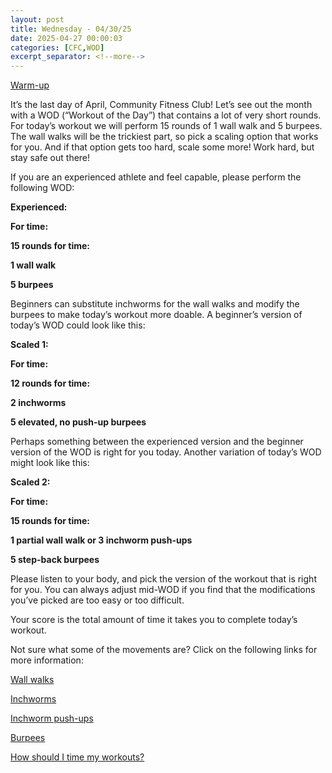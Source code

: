 ```yaml
---
layout: post
title: Wednesday - 04/30/25
date: 2025-04-27 00:00:03
categories: [CFC,WOD]
excerpt_separator: <!--more-->
---
```

[Warm-up](https://communityfitnessclub.wixsite.com/website/post/basic-full-body-warm-up) 

It’s the last day of April, Community Fitness Club! Let’s see out the month with a WOD (“Workout of the Day”) that contains a lot of very short rounds. For today’s workout we will perform 15 rounds of 1 wall walk and 5 burpees. The wall walks will be the trickiest part, so pick a scaling option that works for you. And if that option gets too hard, scale some more! Work hard, but stay safe out there!

If you are an experienced athlete and feel capable, please perform the following WOD:

**Experienced:**

**For time:**

**15 rounds for time:**

**1 wall walk**

**5 burpees**
<!--more-->

Beginners can substitute inchworms for the wall walks and modify the burpees to make today’s workout more doable. A beginner’s version of today’s WOD could look like this:

**Scaled 1:**

**For time:**

**12 rounds for time:**

**2 inchworms**

**5 elevated, no push-up burpees**

Perhaps something between the experienced version and the beginner version of the WOD is right for you today. Another variation of today’s WOD might look like this:

**Scaled 2:**

**For time:**

**15 rounds for time:**

**1 partial wall walk or 3 inchworm push-ups**

**5 step-back burpees**

Please listen to your body, and pick the version of the workout that is right for you. You can always adjust mid-WOD if you find that the modifications you’ve picked are too easy or too difficult.

Your score is the total amount of time it takes you to complete today’s workout. 

Not sure what some of the movements are? Click on the following links for more information:

[Wall walks](https://communityfitnessclub.wixsite.com/website/post/wall-walks) 

[Inchworms](https://communityfitnessclub.wixsite.com/website/post/inchworms)

[Inchworm push-ups](https://communityfitnessclub.wixsite.com/website/post/inchworm-push-ups) 

[Burpees](https://communityfitnessclub.wixsite.com/website/post/burpees)

[How should I time my workouts?](https://communityfitnessclub.wixsite.com/website/post/how-should-i-time-my-workouts)
